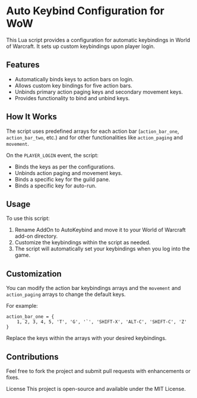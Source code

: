 # Auto Keybind Configuration for WoW

This Lua script provides a configuration for automatic keybindings in World of Warcraft. It sets up custom keybindings upon player login.

## Features

- Automatically binds keys to action bars on login.
- Allows custom key bindings for five action bars.
- Unbinds primary action paging keys and secondary movement keys.
- Provides functionality to bind and unbind keys.

## How It Works

The script uses predefined arrays for each action bar (`action_bar_one`, `action_bar_two`, etc.) and for other functionalities like `action_paging` and `movement`.

On the `PLAYER_LOGIN` event, the script:
- Binds the keys as per the configurations.
- Unbinds action paging and movement keys.
- Binds a specific key for the guild pane.
- Binds a specific key for auto-run.

## Usage

To use this script:
1. Rename AddOn to AutoKeybind and move it to your World of Warcraft add-on directory.
2. Customize the keybindings within the script as needed.
3. The script will automatically set your keybindings when you log into the game.

## Customization

You can modify the action bar keybindings arrays and the `movement` and `action_paging` arrays to change the default keys.

For example:
```
action_bar_one = {
    1, 2, 3, 4, 5, 'T', 'G', '`', 'SHIFT-X', 'ALT-C', 'SHIFT-C', 'Z'
}
```
Replace the keys within the arrays with your desired keybindings.

## Contributions
Feel free to fork the project and submit pull requests with enhancements or fixes.

License
This project is open-source and available under the MIT License.
